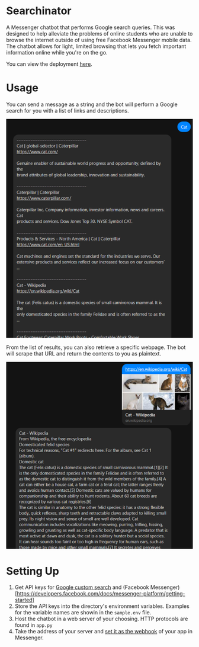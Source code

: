 # Searchinator
 A Messenger chatbot that performs Google search queries. This was designed to help alleviate the problems of online students who are unable to browse the internet outside of using free Facebook Messenger mobile data. The chatbot allows for light, limited browsing that lets you fetch important information online while you're on the go.
 
 You can view the deployment [here](https://www.messenger.com/t/103831598283807).

# Usage
You can send a message as a string and the bot will perform a Google search for you with a list of links and descriptions.

![search query example](./docs/images/searchExample.png "Sample result from search query")

From the list of results, you can also retrieve a specific webpage. The bot will scrape that URL and return the contents to you as plaintext.

![image example of retrieving a page](./docs/images/URLExample.png "Sample result from a URL")

# Setting Up
1. Get API keys for [Google custom search](https://developers.google.com/custom-search/v1/overview) and (Facebook Messenger)[https://developers.facebook.com/docs/messenger-platform/getting-started]
2. Store the API keys into the directory's environment variables. Examples for the variable names are showin in the `sample.env` file.
3. Host the chatbot in a web server of your choosing. HTTP protocols are found in `app.py`
4. Take the address of your server and [set it as the webhook](https://developers.facebook.com/docs/messenger-platform/webhook) of your app in Messenger.